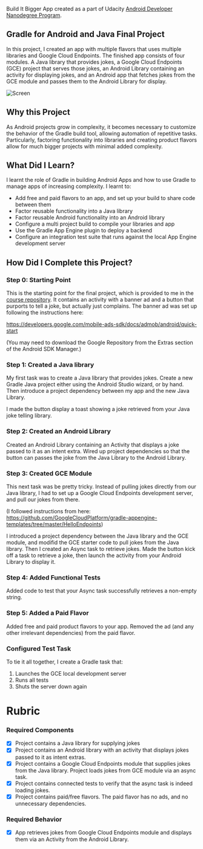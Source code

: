 Build It Bigger App created as a part of Udacity [Android Developer Nanodegree Program](https://www.udacity.com/course/android-developer-nanodegree-by-google--nd801).

## Gradle for Android and Java Final Project

In this project, I created an app with multiple flavors that uses
multiple libraries and Google Cloud Endpoints. The finished app consists
of four modules. A Java library that provides jokes, a Google Cloud Endpoints
(GCE) project that serves those jokes, an Android Library containing an
activity for displaying jokes, and an Android app that fetches jokes from the
GCE module and passes them to the Android Library for display.

![Screen](https://lh3.googleusercontent.com/cJQtO_A08shKWZ1NEJxpvdYcfXxoHH87HYldIx_gOoGcoqnnZDTP3ycVqAnZSUMYzHygxhb-nEE_Yv_QmZY=s0)

## Why this Project

As Android projects grow in complexity, it becomes necessary to customize the
behavior of the Gradle build tool, allowing automation of repetitive tasks.
Particularly, factoring functionality into libraries and creating product
flavors allow for much bigger projects with minimal added complexity.

## What Did I Learn?

I learnt the role of Gradle in building Android Apps and how to use
Gradle to manage apps of increasing complexity. I learnt to:

* Add free and paid flavors to an app, and set up your build to share code between them
* Factor reusable functionality into a Java library
* Factor reusable Android functionality into an Android library
* Configure a multi project build to compile your libraries and app
* Use the Gradle App Engine plugin to deploy a backend
* Configure an integration test suite that runs against the local App Engine development server

## How Did I Complete this Project?

### Step 0: Starting Point

This is the starting point for the final project, which is provided to me in
the [course repository](https://github.com/udacity/ud867/tree/master/FinalProject). It
contains an activity with a banner ad and a button that purports to tell a
joke, but actually just complains. The banner ad was set up following the
instructions here:

https://developers.google.com/mobile-ads-sdk/docs/admob/android/quick-start

(You may need to download the Google Repository from the Extras section of the
Android SDK Manager.)

### Step 1: Created a Java library

My first task was to create a Java library that provides jokes. Create a new
Gradle Java project either using the Android Studio wizard, or by hand. Then
introduce a project dependency between my app and the new Java Library.

I made the button display a toast showing a joke retrieved from your Java joke
telling library.

### Step 2: Created an Android Library

Created an Android Library containing an Activity that displays a joke
passed to it as an intent extra. Wired up project dependencies so that the
button can passes the joke from the Java Library to the Android Library.

### Step 3: Created GCE Module

This next task was be pretty tricky. Instead of pulling jokes directly from
our Java library, I had to set up a Google Cloud Endpoints development server,
and pull our jokes from there. 

(I followed instructions from here: https://github.com/GoogleCloudPlatform/gradle-appengine-templates/tree/master/HelloEndpoints)

I introduced a project dependency between the Java library and the GCE module,
and modifid the GCE starter code to pull jokes from the Java library. Then I created
an Async task to retrieve jokes. Made the button kick off a task to retrieve a
joke, then launch the activity from your Android Library to display it.

### Step 4: Added Functional Tests

Added code to test that your Async task successfully retrieves a non-empty
string.

### Step 5: Added a Paid Flavor

Added free and paid product flavors to your app. Removed the ad (and any other irrelevant 
dependencies) from the paid flavor.

### Configured Test Task

To tie it all together, I create a Gradle task that:

1. Launches the GCE local development server
2. Runs all tests
3. Shuts the server down again

# Rubric

### Required Components

- [x] Project contains a Java library for supplying jokes
- [X] Project contains an Android library with an activity that displays jokes passed to it as intent extras.
- [x] Project contains a Google Cloud Endpoints module that supplies jokes from the Java library. Project loads jokes from GCE module via an async task.
- [x] Project contains connected tests to verify that the async task is indeed loading jokes.
- [x] Project contains paid/free flavors. The paid flavor has no ads, and no unnecessary dependencies.

### Required Behavior

- [x] App retrieves jokes from Google Cloud Endpoints module and displays them via an Activity from the Android Library.